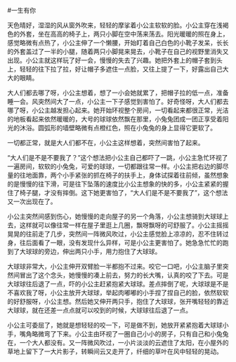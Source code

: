 #一生有你

天色晴好，湿湿的风从窗外吹来，轻轻的摩挲着小公主软软的脸。小公主穿在浅褐色的外套，坐在高高的椅子上，两只小脚在空中荡来荡去。阳光暖暖的照在身上，感觉略微有点热了，小公主伸了一个懒腰，开始盯着自己白色的小靴子发呆，长长的外套盖过了一半的小腿，随着两只小脚晃来晃去，小靴子在自己的视野里消失又出现。小公主就这样玩了好一会，慢慢的失去了兴趣。她把外套上的帽子套到头上，轻轻的往下拉了拉，好让帽子多遮住一点脸，又往上提了一下，好露出自己大大的眼睛。

大人们都去哪了呀，小公主想着，想了一小会她就累了，把帽子拉的低一点，准备睡一会。风突然间大了一点，小公主一下子感觉到害怕了。好奇怪呀，大人们都去哪了呀，小公主越发担心起来。她开始环视整个房间，一切看起来都很正常，光洁的地板看起来依然暖暖的，大号的球球依然飘在那里，小兔兔团成一团正享受着阳光的沐浴。圆弧形的墙壁略微有点橙红色，照在小兔兔的身上显得它更软了。

一切都正常，就是大人们都不在，小公主这样想着，突然间害怕了起来。

“大人们是不是不要我了？”这个想法把小公主自己都吓了一跳，小公主急忙环视了一遍房间，软软的小兔兔，可爱的球球，一切都跟往常一样。小公主把右边的脚尽量的往地面靠，两个小手紧张的抓在椅子的扶手上，身体试探着往前倾，虽然想象的是慢慢的往下滑，可是往下坠落的速度比小公主想象的快的多，小公主紧紧的握住了椅子腿，才没有摔倒。这下她更害怕了，“大人们是不是不要我了”，这个想法又一次出现在了。

小公主突然间感到伤心，她慢慢的走向屋子的另一个角落，小公主想骑到大球球上去，这样就可以像往常一样在屋子里逛上几圈，飘呀飘呀的可舒服了。小公主摇摇晃晃的往前走了几步，突然间一阵微风吹过，小公主感觉脸上凉凉的，忍不住转过身，往后面看了一眼，没有发现什么异样，可是小公主更害怕了。她急急忙忙的跑到了大球球的旁边，伸出两只小手，用力抱住了大球球。

大球球非常大，小公主伸开双臂脸一半都抱不过来。咬它一口吧，小公主脑子里突然间冒出了这个念头，她慢慢的凑上前去，努力的长大嘴，认真的咬了下去。可是大球球往后退了一点，吓的小公主赶紧抱紧大球球。差点摔倒了呢，大球球是不是不喜欢我了呀，小公主放开大球球，举起肉嘟嘟的小手捏了捏自己的脸，依然软软的好舒服呀，小公主想。然后她又伸开两只手，抱住了大球球，张开嘴轻轻的靠近大球球，就在还差一点点就可以咬到的时候，大球球往后退了一点。

小公主可委屈了，她就是想轻轻的咬一下，可是做不到，她放开紧紧抱着大球球小手，嘴角略微弯了下来。小公主由环视了一圈自己小小的房子，只有自己和小兔兔在，一个大人都没有。又一阵微风吹过，一小片淡淡的云遮住了太阳，在小屋外的草地上留下了一大片影子，转瞬间云又走开了，纤细的草叶在风中轻轻的晃动。


